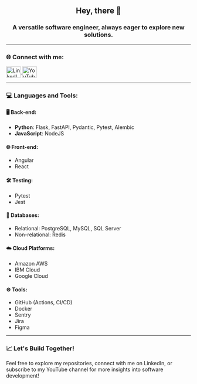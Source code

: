 <h2 align="center">Hey, there 👋</h1>
<h3 align="center">A versatile software engineer, always eager to explore new solutions.</h3>

---

<h3 align="left">🌐 Connect with me:</h3>
<p align="left">
  <a href="https://linkedin.com/in/herickwilke" target="_blank">
    <img align="center" src="https://raw.githubusercontent.com/rahuldkjain/github-profile-readme-generator/master/src/images/icons/Social/linked-in-alt.svg" alt="LinkedIn - Herick Wilke" height="30" width="40" />
  </a>
  <a href="https://www.youtube.com/c/herickwilke" target="_blank">
    <img align="center" src="https://raw.githubusercontent.com/rahuldkjain/github-profile-readme-generator/master/src/images/icons/Social/youtube.svg" alt="YouTube - Herick Wilke" height="30" width="40" />
  </a>
</p>

---

<h3 align="left">💻 Languages and Tools:</h3>

#### 🖥️ **Back-end:**
- **Python**: Flask, FastAPI, Pydantic, Pytest, Alembic  
- **JavaScript**: NodeJS  

#### 🌐 **Front-end:**
- Angular  
- React  

#### 🛠️ **Testing:**
- Pytest  
- Jest  

#### 📂 **Databases:**
- Relational: PostgreSQL, MySQL, SQL Server  
- Non-relational: Redis  

#### ☁️ **Cloud Platforms:**
- Amazon AWS  
- IBM Cloud  
- Google Cloud  

#### ⚙️ **Tools:**
- GitHub (Actions, CI/CD)  
- Docker  
- Sentry  
- Jira  
- Figma  

---

<h3 align="left">📈 Let's Build Together!</h3>
<p align="left">Feel free to explore my repositories, connect with me on LinkedIn, or subscribe to my YouTube channel for more insights into software development!</p>
